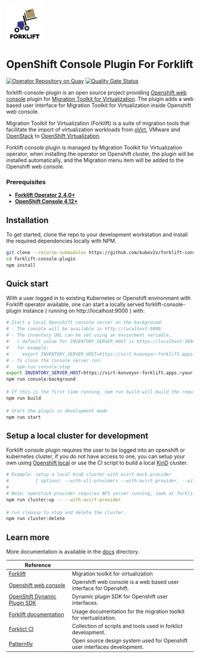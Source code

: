 <img src="docs/icons/forklift-logo-lightbg.svg" alt="Logo" width="100" />

# OpenShift Console Plugin For Forklift

[![Operator Repository on Quay](https://quay.io/repository/kubev2v/forklift-console-plugin/status "Plugin Repository on Quay")](https://quay.io/repository/kubev2v/forklift-console-plugin)
[![Quality Gate Status](https://sonarcloud.io/api/project_badges/measure?project=kubev2v_forklift-console-plugin&metric=alert_status)](https://sonarcloud.io/summary/new_code?id=kubev2v_forklift-console-plugin)

forklift-console-plugin is an open source project providing [Openshift web console](https://github.com/openshift/console) plugin for [Migration Toolkit for Virtualization](https://github.com/kubev2v/forklift). The plugin adds a web based user interface for Migration Toolkit for Virtualization inside Openshift web console.

Migration Toolkit for Virtualization (Forklift) is a suite of migration tools that facilitate the import of virtualization workloads from [oVirt](https://www.ovirt.org/), VMware and [OpenStack](https://www.openstack.org/) to [OpenShift Virtualization](https://github.com/kubevirt).

Forklift console plugin is managed by Migration Toolkit for Virtualization operator, when installing the operator on Openshift cluster, the plugin will be installed automatically, and the Migration menu item will be added to the Openshift web console.

### Prerequisites

* [__Forklift Operator 2.4.0+__](https://github.com/kubev2v/forklift/)
* [__OpenShift Console 4.12+__](https://www.openshift.com/)

## Installation

To get started, clone the repo to your development workstation and install the required dependencies locally with NPM.

``` bash
git clone --recurse-submodules https://github.com/kubev2v/forklift-console-plugin.git
cd forklift-console-plugin
npm install
```

## Quick start

With a user logged in to existing Kubernetes or Openshift environment with Forklift operator available, one can start a locally served forklift-console-plugin instance ( running on http://localhost:9000 ) with:

``` bash
# Start a local Openshift console server on the background.
# - The console will be available in http://localhost:9000
# - The inventory URL can be set using an enviorment variable,
#   ( default value for INVENTORY_SERVER_HOST is https://localhost:30444 )
#   for example:
#     export INVENTORY_SERVER_HOST=https://virt-konveyor-forklift.apps.example.com
# - To close the console server run:
#   npm run console:stop
export INVENTORY_SERVER_HOST=https://virt-konveyor-forklift.apps.<your caluster address>
npm run console:background

# If this is the first time running, npm run build will build the required dependencies
npm run build

# Start the plugin in development mode
npm run start
```

## Setup a local cluster for development

Forklift console plugin requires the user to be logged into an openshift or kubernetes cluster, if you do not have access to one, you can setup your own using [Openshift local]( https://developers.redhat.com/products/openshift-local/overview) or use the CI script to build a local [KinD](https://sigs.k8s.io/kind) cluster.

``` bash
# Example: setup a local KinD cluster with ovirt mock provider
#          [ options: --with-all-providers --with-ovirt-provider, --with-vmware-provider, --with-openstack-provider]
#
# Note: openstack-provider requires NFS server running, look at forkliftci documentation for more details.
npm run cluster:up -- --with-ovirt-provider

# run cleanup to stop and delete the cluster.
npm run cluster:delete
```

## Learn more

More documentation is available in the [docs](./docs) directory.

| Reference |  |
|---|----|
| [Forklift](https://github.com/kubev2v/forklift/) | Migration toolkit for virtualization |
| [Openshift web console](https://github.com/openshift/console) | Openshift web console is a web based user interface for Openshift. |
| [OpenShift Dynamic Plugin SDK](https://github.com/openshift/dynamic-plugin-sdk) | Dynamic plugin SDK for Openshift user interfaces. |
| [Forklift documentation](https://github.com/kubev2v/forklift-documentation) | Usage documentation for the migration toolkit for viertualization. |
| [Forklict CI](https://github.com/kubev2v/forkliftci) | Collection of scripts and tools used in forklict development. |
| [Patternfly](https://www.patternfly.org/) | Open source design system used for Openshift user interfaces development. |

